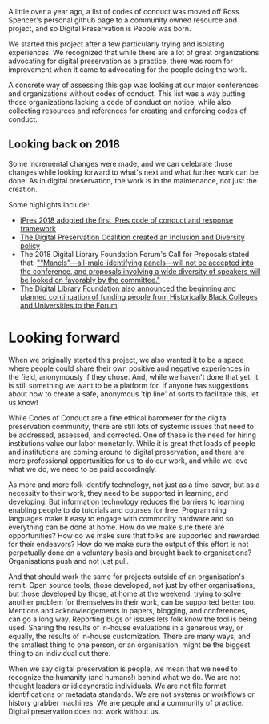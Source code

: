 A little over a year ago, a list of codes of conduct was moved off Ross Spencer's personal github page to a community owned resource and project, and so Digital Preservation is People was born. 

We started this project after a few particularly trying and isolating experiences. We recognized that while there are a lot of great organizations advocating for digital preservation as a practice, there was room for improvement when it came to advocating for the people doing the work. 

A concrete way of assessing this gap was looking at our major conferences and organizations without codes of conduct. This list was a way putting those organizations lacking a code of conduct on notice, while also collecting resources and references for creating and enforcing codes of conduct.

## Looking back on 2018

Some incremental changes were made, and we can celebrate those changes while looking forward to what's next and what further work can be done. As in digital preservation, the work is in the maintenance, not just the creation. 

Some highlights include:

* [iPres 2018 adopted the first iPres code of conduct and response framework](https://ipres2018.org/code-of-conduct)
* [The Digital Preservation Coalition created an Inclusion and Diversity policy](https://www.dpconline.org/docs/miscellaneous/about/1807-dpc-inclusion-and-diversity-policy/file)
* The 2018 Digital Library Foundation Forum's Call for Proposals stated that: ["“Manels”—all-male-identifying panels—will not be accepted into the conference, and proposals involving a wide diversity of speakers will be looked on favorably by the committee."](https://forum2018.diglib.org/call-for-proposals/)
* [The Digital Library Foundation also announced the beginning and planned continuation of funding people from Historically Black Colleges and Universities to the Forum](https://forum2018.diglib.org/fellowship-opportunities/#HBCU)


# Looking forward 

When we originally started this project, we also wanted it to be a space where people could share their own positive and negative experiences in the field, anonymously if they chose. And, while we haven't done that yet, it is still something we want to be a platform for. If anyone has suggestions about how to create a safe, anonymous 'tip line' of sorts to facilitate this, let us know!

While Codes of Conduct are a fine ethical barometer for the digital preservation community, there are still lots of systemic issues that need to be addressed, assessed, and corrected. One of these is the need for hiring institutions value our labor monetarily. While it is great that loads of people and institutions are coming around to digital preservation, and there are more professional opportunities for us to do our work, and while we love what we do, we need to be paid accordingly. 

As more and more folk identify technology, not just as a time-saver, but as a necessity to their work, they need to be supported in learning, and developing. But information technology reduces the barriers to learning enabling people to do tutorials and courses for free. Programming languages make it easy to engage with commodity hardware and so everything can be done at home. How do we make sure there are opportunities? How do we make sure that folks are supported and rewarded for their endeavors? How do we make sure the output of this effort is not perpetually done on a voluntary basis and brought back to organisations? Organisations push and not just pull.

And that should work the same for projects outside of an organisation's remit. Open source tools, those developed, not just by other organisations, but those developed by those, at home at the weekend, trying to solve another problem for themselves in their work, can be supported better too. Mentions and acknowledgements in papers, blogging, and conferences, can go a long way. Reporting bugs or issues lets folk know the tool is being used. Sharing the results of in-house evaluations in a generous way, or equally, the results of in-house customization. There are many ways, and the smallest thing to one person, or an organisation, might be the biggest thing to an individual out there.

When we say digital preservation is people, we mean that we need to recognize the humanity (and humans!) behind what we do. We are not thought leaders or idiosyncratic individuals. We are not file format identifications or metadata standards. We are not systems or workflows or history grabber machines. We are people and a community of practice. Digital preservation does not work without us.

